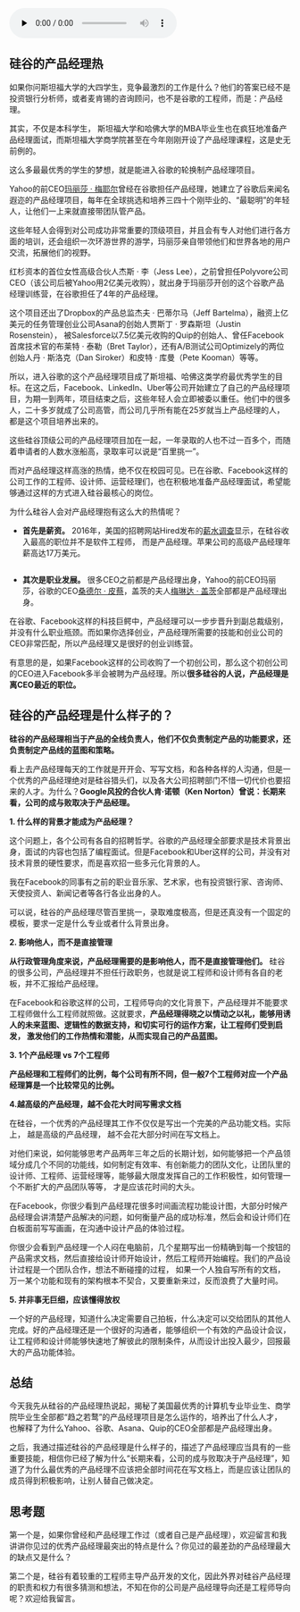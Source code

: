 <audio id="audio" title="02 | 硅谷的产品经理是什么样子的？" controls="" preload="none"><source id="mp3" src="https://static001.geekbang.org/resource/audio/62/ac/62b4c39f3b02010abbb2d699c15331ac.mp3"></audio>

## 硅谷的产品经理热

如果你问斯坦福大学的大四学生，竞争最激烈的工作是什么？他们的答案已经不是投资银行分析师，或者麦肯锡的咨询顾问，也不是谷歌的工程师，而是：产品经理。

其实，不仅是本科学生， 斯坦福大学和哈佛大学的MBA毕业生也在疯狂地准备产品经理面试，而斯坦福大学商学院甚至在今年刚刚开设了产品经理课程，这是史无前例的。

这么多最最优秀的学生的梦想，就是能进入谷歌的轮换制产品经理项目。

Yahoo的前CEO[玛丽莎 · 梅耶尔](https://baike.baidu.com/item/%E7%8E%9B%E4%B8%BD%E8%8E%8E%C2%B7%E6%A2%85%E8%80%B6%E5%B0%94)曾经在谷歌担任产品经理，她建立了谷歌后来闻名遐迩的产品经理项目，每年在全球挑选和培养三四十个刚毕业的、“最聪明”的年轻人，让他们一上来就直接带团队管产品。

这些年轻人会得到对公司成功非常重要的顶级项目，并且会有专人对他们进行各方面的培训，还会组织一次环游世界的游学，玛丽莎亲自带领他们和世界各地的用户交流，拓展他们的视野。

红杉资本的首位女性高级合伙人杰斯  · 李（Jess Lee），之前曾担任Polyvore公司CEO（该公司后被Yahoo用2亿美元收购），就出身于玛丽莎开创的这个谷歌产品经理训练营，在谷歌担任了4年的产品经理。

这个项目还出了Dropbox的产品总监杰夫  ·  巴蒂尔马（Jeff Bartelma），融资上亿美元的任务管理创业公司Asana的创始人贾斯丁  ·  罗森斯坦（Justin Rosenstein）， 被Salesforce以7.5亿美元收购的Quip的创始人、曾任Facebook首席技术官的布莱特  ·  泰勒（Bret Taylor），还有A/B测试公司Optimizely的两位创始人丹  ·  斯洛克（Dan Siroker）和皮特  ·  库曼（Pete Kooman）等等。

所以，进入谷歌的这个产品经理项目成了斯坦福、哈佛这类学府最优秀学生的目标。在这之后，Facebook、LinkedIn、Uber等公司开始建立了自己的产品经理项目，为期一到两年，项目结束之后，这些年轻人会立即被委以重任。他们中的很多人，二十多岁就成了公司高管，而公司几乎所有能在25岁就当上产品经理的人，都是这个项目培养出来的。 

这些硅谷顶级公司的产品经理项目加在一起，一年录取的人也不过一百多个，而随着申请者的人数水涨船高，录取率可以说是“百里挑一”。

而对产品经理这样高涨的热情，绝不仅在校园可见。已在谷歌、Facebook这样的公司工作的工程师、设计师、运营经理们，也在积极地准备产品经理面试，希望能够通过这样的方式进入硅谷最核心的岗位。

为什么硅谷人会对产品经理抱有这么大的热情呢？

- **首先是薪资。** 2016年，美国的招聘网站Hired发布的[薪水调查](https://qz.com/766658/the-highest-paid-workers-in-silicon-valley-are-not-software-engineers/)显示，在硅谷收入最高的职位并不是软件工程师， 而是产品经理。苹果公司的高级产品经理年薪高达17万美元。

<img src="https://static001.geekbang.org/resource/image/44/e8/448323a1a62e4975c0a04764077452e8.png" alt="">

- **其次是职业发展。** 很多CEO之前都是产品经理出身，Yahoo的前CEO玛丽莎，谷歌的CEO[桑德尔 · 皮蔡](https://zh.wikipedia.org/zh-hans/桑德尔·皮蔡)，盖茨的夫人[梅琳达 · 盖茨](https://zh.wikipedia.org/wiki/梅琳达·盖茨)全部都是产品经理出身。

在谷歌、Facebook这样的科技巨鳄中，产品经理可以一步步晋升到副总裁级别，并没有什么职业瓶颈。而如果你选择创业，产品经理所需要的技能和创业公司的CEO非常匹配，所以产品经理又是很好的创业训练营。

有意思的是，如果Facebook这样的公司收购了一个初创公司，那么这个初创公司的CEO进入Facebook多半会被聘为产品经理。所以**很多硅谷的人说，产品经理是离CEO最近的职位。**

## 硅谷的产品经理是什么样子的？

**硅谷的产品经理相当于产品的全线负责人，他们不仅负责制定产品的功能要求，还负责制定产品线的蓝图和策略。**

看上去产品经理每天的工作就是开开会、写写文档，和各种各样的人沟通，但是一个优秀的产品经理绝对是硅谷猎头们，以及各大公司招聘部门不惜一切代价也要招来的人才。为什么？**Google风投的合伙人肯·诺顿（Ken Norton）曾说：长期来看，公司的成与败取决于产品经理。**

**1. 什么样的背景才能成为产品经理？**

这个问题上，各个公司有各自的招聘哲学。谷歌的产品经理全部要求是技术背景出身，面试的内容也包括了编程面试。但是Facebook和Uber这样的公司，并没有对技术背景的硬性要求，而是喜欢招一些多元化背景的人。

我在Facebook的同事有之前的职业音乐家、艺术家，也有投资银行家、咨询师、天使投资人、新闻记者等各行各业出身的人。

可以说，硅谷的产品经理尽管百里挑一，录取难度极高，但是还真没有一个固定的模板，要求一定是什么专业或者什么背景出身。

**2. 影响他人，而不是直接管理**

**从行政管理角度来说，产品经理需要的是影响他人，而不是直接管理他们。** 硅谷的很多公司，产品经理并不担任行政职务，也就是说工程师和设计师有各自的老板，并不汇报给产品经理。

在Facebook和谷歌这样的公司，工程师导向的文化背景下，产品经理并不能要求工程师做什么工程师就照做。这就要求，**产品经理得晓之以情动之以礼，能够用诱人的未来蓝图、逻辑性的数据支持，和切实可行的运作方案，让工程师们受到启发， 激发他们的工作热情和潜能，从而实现自己的产品蓝图。**

**3. 1个产品经理 vs 7个工程师**

**产品经理和工程师们的比例，每个公司有所不同，但一般7个工程师对应一个产品经理算是一个比较常见的比例。**

**4.越高级的产品经理，越不会花大时间写需求文档**

在硅谷，一个优秀的产品经理其工作不仅仅是写出一个完美的产品功能文档。实际上， 越是高级的产品经理， 越不会花大部分时间在写文档上。

对他们来说，如何能够思考产品两年三年之后的长期计划，如何能够把一个产品领域分成几个不同的功能线，如何制定有效率、有创新能力的团队文化，让团队里的设计师、工程师、运营经理等，能够最大限度发挥自己的工作积极性，如何管理一个不断扩大的产品团队等等， 才是应该花时间的大头。  

在Facebook，你很少看到产品经理花很多时间画流程功能设计图，大部分时候产品经理会讲清楚产品解决的问题，如何衡量产品的成功标准，然后会和设计师们在白板面前写写画画，在沟通中设计产品的体验过程。

你很少会看到产品经理一个人闷在电脑前，几个星期写出一份精确到每一个按钮的产品需求文档，然后直接给设计师开始设计，然后工程师开始编程。我们的产品设计过程是一个团队合作，想法不断碰撞的过程， 如果一个人独自写所有的文档，万一某个功能和现有的架构根本不契合，又要重新来过，反而浪费了大量时间。

**5. 并非事无巨细，应该懂得放权**

一个好的产品经理，知道什么决定需要自己拍板，什么决定可以交给团队的其他人完成。好的产品经理还是一个很好的沟通者，能够组织一个有效的产品设计会议，让工程师和设计师能够快速地了解彼此的限制条件，从而设计出投入最少，回报最大的产品功能体验。

## 总结

今天我先从硅谷的产品经理热说起，揭秘了美国最优秀的计算机专业毕业生、商学院毕业生全部都“趋之若鹜”的产品经理项目是怎么运作的，培养出了什么人才， 也解释了为什么Yahoo、谷歌、Asana、Quip的CEO全部都是产品经理出身。

之后，我通过描述硅谷的产品经理是什么样子的，描述了产品经理应当具有的一些重要技能，相信你已经了解为什么“长期来看，公司的成与败取决于产品经理”，知道了为什么最优秀的产品经理不应该把全部时间花在写文档上，而是应该让团队的成员得到积极影响，让别人替自己做决定。

## 思考题

第一个是，如果你曾经和产品经理工作过（或者自己是产品经理），欢迎留言和我讲讲你见过的优秀产品经理最突出的特点是什么？你见过的最差劲的产品经理最大的缺点又是什么？

第二个是，硅谷有着较重的工程师主导产品开发的文化，因此外界对硅谷产品经理的职责和权力有很多猜测和想法，不知在你的公司是产品经理导向还是工程师导向呢？欢迎给我留言。


